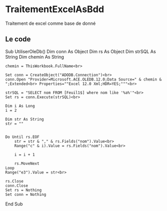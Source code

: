 # TraitementExcelAsBdd
Traitement de excel comme base de donné

## Le code
Sub UtiliserOleDb()
    Dim conn As Object
    Dim rs As Object
    Dim strSQL As String
    Dim chemin As String
    
    chemin = ThisWorkbook.FullName<br>
    
    Set conn = CreateObject("ADODB.Connection")<br>
    conn.Open "Provider=Microsoft.ACE.OLEDB.12.0;Data Source=" & chemin & ";Extended<br> Properties=""Excel 12.0 Xml;HDR=YES;"""<br>
    
    strSQL = "SELECT nom FROM [Feuil1$] where nom like '%a%'"<br>
    Set rs = conn.Execute(strSQL)<br>
    
    Dim i As Long
    i = 2
    
    Dim str As String
    str = ""
    

    Do Until rs.EOF
        str = str & "," & rs.Fields("nom").Value<br>
        Range("c" & i).Value = rs.Fields("nom").Value<br>
        
        i = i + 1
        
        rs.MoveNext
    Loop
    Range("e3").Value = str<br>

    rs.Close
    conn.Close
    Set rs = Nothing
    Set conn = Nothing
End Sub

